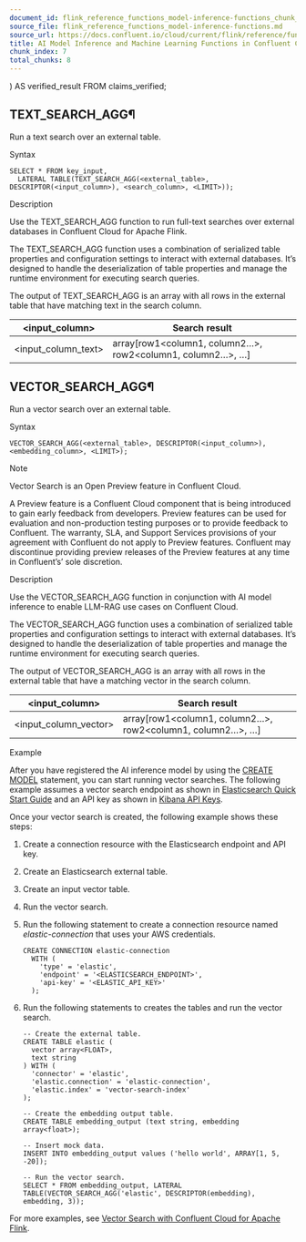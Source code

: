 ```yaml
---
document_id: flink_reference_functions_model-inference-functions_chunk_7
source_file: flink_reference_functions_model-inference-functions.md
source_url: https://docs.confluent.io/cloud/current/flink/reference/functions/model-inference-functions.html
title: AI Model Inference and Machine Learning Functions in Confluent Cloud for Apache Flink
chunk_index: 7
total_chunks: 8
---
```


) AS verified_result FROM claims_verified;

## TEXT_SEARCH_AGG¶

Run a text search over an external table.

Syntax

    SELECT * FROM key_input,
      LATERAL TABLE(TEXT_SEARCH_AGG(<external_table>, DESCRIPTOR(<input_column>), <search_column>, <LIMIT>));

Description

Use the TEXT_SEARCH_AGG function to run full-text searches over external databases in Confluent Cloud for Apache Flink.

The TEXT_SEARCH_AGG function uses a combination of serialized table properties and configuration settings to interact with external databases. It’s designed to handle the deserialization of table properties and manage the runtime environment for executing search queries.

The output of TEXT_SEARCH_AGG is an array with all rows in the external table that have matching text in the search column.

<input_column> | Search result
---|---
<input_column_text> | array[row1<column1, column2…>, row2<column1, column2…>, …]

## VECTOR_SEARCH_AGG¶

Run a vector search over an external table.

Syntax

    VECTOR_SEARCH_AGG(<external_table>, DESCRIPTOR(<input_column>), <embedding_column>, <LIMIT>);

Note

Vector Search is an Open Preview feature in Confluent Cloud.

A Preview feature is a Confluent Cloud component that is being introduced to gain early feedback from developers. Preview features can be used for evaluation and non-production testing purposes or to provide feedback to Confluent. The warranty, SLA, and Support Services provisions of your agreement with Confluent do not apply to Preview features. Confluent may discontinue providing preview releases of the Preview features at any time in Confluent’s’ sole discretion.

Description

Use the VECTOR_SEARCH_AGG function in conjunction with AI model inference to enable LLM-RAG use cases on Confluent Cloud.

The VECTOR_SEARCH_AGG function uses a combination of serialized table properties and configuration settings to interact with external databases. It’s designed to handle the deserialization of table properties and manage the runtime environment for executing search queries.

The output of VECTOR_SEARCH_AGG is an array with all rows in the external table that have a matching vector in the search column.

<input_column> | Search result
---|---
<input_column_vector> | array[row1<column1, column2…>, row2<column1, column2…>, …]
Example

After you have registered the AI inference model by using the [CREATE MODEL](../statements/create-model.html#flink-sql-create-model) statement, you can start running vector searches. The following example assumes a vector search endpoint as shown in [Elasticsearch Quick Start Guide](https://www.elastic.co/guide/en/elasticsearch/reference/current/getting-started.html) and an API key as shown in [Kibana API Keys](https://www.elastic.co/guide/en/kibana/current/api-keys.html).

Once your vector search is created, the following example shows these steps:

  1. Create a connection resource with the Elasticsearch endpoint and API key.
  2. Create an Elasticsearch external table.
  3. Create an input vector table.
  4. Run the vector search.

  1. Run the following statement to create a connection resource named _elastic-connection_ that uses your AWS credentials.

         CREATE CONNECTION elastic-connection
           WITH (
             'type' = 'elastic',
             'endpoint' = '<ELASTICSEARCH_ENDPOINT>',
             'api-key' = '<ELASTIC_API_KEY>'
           );

  2. Run the following statements to creates the tables and run the vector search.

         -- Create the external table.
         CREATE TABLE elastic (
           vector array<FLOAT>,
           text string
         ) WITH (
           'connector' = 'elastic',
           'elastic.connection' = 'elastic-connection',
           'elastic.index' = 'vector-search-index'
         );

         -- Create the embedding output table.
         CREATE TABLE embedding_output (text string, embedding array<float>);

         -- Insert mock data.
         INSERT INTO embedding_output values ('hello world', ARRAY[1, 5, -20]);

         -- Run the vector search.
         SELECT * FROM embedding_output, LATERAL TABLE(VECTOR_SEARCH_AGG('elastic', DESCRIPTOR(embedding), embedding, 3));

For more examples, see [Vector Search with Confluent Cloud for Apache Flink](../../../ai/external-tables/vector-search.html#flink-sql-vector-search).
